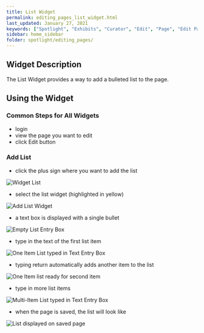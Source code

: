 ```yaml
---
title: List Widget
permalink: editing_pages_list_widget.html
last_updated: January 27, 2021
keywords: ["Spotlight", "Exhibits", "Curator", "Edit", "Page", "Edit Page", "List", "List Widget"]
sidebar: home_sidebar
folder: spotlight/editing_pages/
---
```


## Widget Description

The List Widget provides a way to add a bulleted list to the page.

## Using the Widget

### Common Steps for All Widgets

* login
* view the page you want to edit
* click Edit button

### Add List

* click the plus sign where you want to add the list

![Widget List](images/widgets/plus.png)

* select the list widget (highlighted in yellow)

![Add List Widget](images/widgets/list_widget_selected.png)

* a text box is displayed with a single bullet

![Empty List Entry Box](images/widgets/empty_list_entry_box.png)

* type in the text of the first list item

![One Item List typed in Text Entry Box](images/widgets/list_widget_entry_box_with_one_item.png)

* typing return automatically adds another item to the list

![One Item list ready for second item](images/widgets/list_widget_entry_box_with_second_empty_item.png)

* type in more list items

![Multi-Item List typed in Text Entry Box](images/widgets/list_widget_entry_box_with_items.png)

* when the page is saved, the list will look like

![List displayed on saved page](images/widgets/list_on_saved_page.png)




